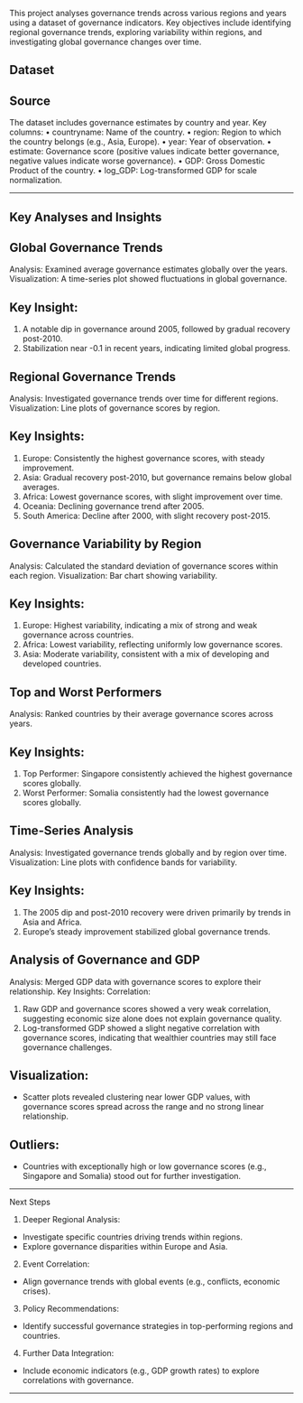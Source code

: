 This project analyses governance trends across various regions and years using a dataset of governance indicators. Key objectives include identifying regional governance trends, exploring variability within regions, and investigating global governance changes over time.

Dataset
-------
Source
-------
The dataset includes governance estimates by country and year. Key columns:
•	countryname: Name of the country.
•	region: Region to which the country belongs (e.g., Asia, Europe).
•	year: Year of observation.
•	estimate: Governance score (positive values indicate better governance, negative values indicate worse governance).
•	GDP: Gross Domestic Product of the country.
•	log_GDP: Log-transformed GDP for scale normalization.

---------------------------------------------
Key Analyses and Insights
---------------------------------------------
Global Governance Trends
   ---------------------------------------------

Analysis: Examined average governance estimates globally over the years.
Visualization: A time-series plot showed fluctuations in global governance.

Key Insight:
----------------
1.	A notable dip in governance around 2005, followed by gradual recovery post-2010.
2.	Stabilization near -0.1 in recent years, indicating limited global progress.
   
Regional Governance Trends
   --------------------------------------

Analysis: Investigated governance trends over time for different regions.
Visualization: Line plots of governance scores by region.

Key Insights:
-----------------------
1.	Europe: Consistently the highest governance scores, with steady improvement.
2.	Asia: Gradual recovery post-2010, but governance remains below global averages.
3.	Africa: Lowest governance scores, with slight improvement over time.
4.	Oceania: Declining governance trend after 2005.
5. South America: Decline after 2000, with slight recovery post-2015.
   
Governance Variability by Region
   ------------------------------------
Analysis: Calculated the standard deviation of governance scores within each region.
Visualization: Bar chart showing variability.

Key Insights:
---------------------
1. Europe: Highest variability, indicating a mix of strong and weak governance across countries.
2.	Africa: Lowest variability, reflecting uniformly low governance scores.
3.	Asia: Moderate variability, consistent with a mix of developing and developed countries.
   
Top and Worst Performers
   ---------------------------
Analysis: Ranked countries by their average governance scores across years.

Key Insights:
--------------------

1.	Top Performer: Singapore consistently achieved the highest governance scores globally.
2.	Worst Performer: Somalia consistently had the lowest governance scores globally.
   
Time-Series Analysis
   ----------------------------
Analysis: Investigated governance trends globally and by region over time.
Visualization: Line plots with confidence bands for variability.

Key Insights:
--------------------

1.	The 2005 dip and post-2010 recovery were driven primarily by trends in Asia and Africa.
2.	Europe’s steady improvement stabilized global governance trends.
   
Analysis of Governance and GDP
   ----------------------------------
Analysis: Merged GDP data with governance scores to explore their relationship.
Key Insights:
Correlation:
1.	Raw GDP and governance scores showed a very weak correlation, suggesting economic size alone does not explain governance quality.
2.	Log-transformed GDP showed a slight negative correlation with governance scores, indicating that wealthier countries may still face governance challenges.


Visualization:
-----------------
- Scatter plots revealed clustering near lower GDP values, with governance scores spread across the range and no strong linear relationship.

Outliers:
-------------
- Countries with exceptionally high or low governance scores (e.g., Singapore and Somalia) stood out for further investigation.
________________________________________

Next Steps

1.	Deeper Regional Analysis:
-	Investigate specific countries driving trends within regions.
-	Explore governance disparities within Europe and Asia.
  
2.	Event Correlation:
-	Align governance trends with global events (e.g., conflicts, economic crises).
  
3.	Policy Recommendations:
-	Identify successful governance strategies in top-performing regions and countries.
  
4.	Further Data Integration:
-	Include economic indicators (e.g., GDP growth rates) to explore correlations with governance.
________________________________________

